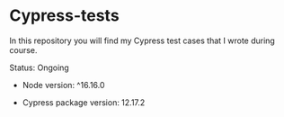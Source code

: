 # Cypress-tests

In this repository you will find my Cypress test cases that I wrote during course.

Status: Ongoing

- Node version: ^16.16.0

- Cypress package version: 12.17.2

